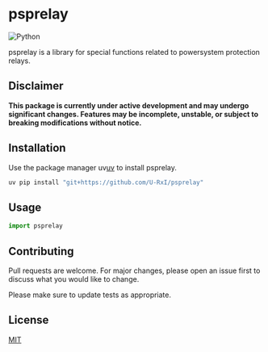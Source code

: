 # psprelay

![Python](https://img.shields.io/badge/python-3670A0?style=for-the-badge&logo=python&logoColor=ffdd54)

psprelay is a library for special functions related to powersystem protection relays.


## Disclaimer
**This package is currently under active development and may undergo significant changes. Features may be incomplete, unstable, or subject to breaking modifications without notice.**

## Installation

Use the package manager uv[uv](https://docs.astral.sh/uv/) to install psprelay.

```bash
uv pip install "git+https://github.com/U-RxI/psprelay"
```

## Usage

```python
import psprelay
```

## Contributing

Pull requests are welcome. For major changes, please open an issue first
to discuss what you would like to change.

Please make sure to update tests as appropriate.

## License

[MIT](https://choosealicense.com/licenses/mit/)
